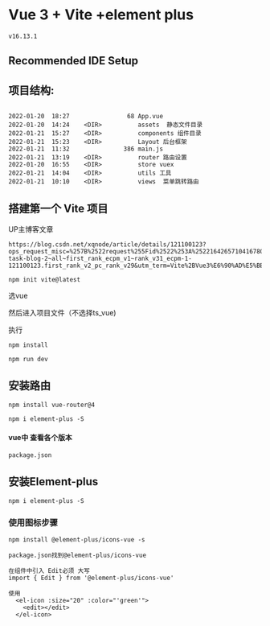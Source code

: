 # Vue 3 + Vite +element plus

```
v16.13.1
```

## Recommended IDE Setup

## 项目结构:

```

2022-01-20  18:27                68 App.vue
2022-01-20  14:24    <DIR>          assets  静态文件目录
2022-01-21  15:27    <DIR>          components 组件目录
2022-01-21  15:23    <DIR>          Layout 后台框架
2022-01-21  11:32               386 main.js
2022-01-21  13:19    <DIR>          router 路由设置
2022-01-20  16:55    <DIR>          store vuex
2022-01-21  14:04    <DIR>          utils 工具
2022-01-21  10:10    <DIR>          views  菜单跳转路由
```




## 搭建第一个 Vite 项目

UP主博客文章

```
https://blog.csdn.net/xqnode/article/details/121100123?ops_request_misc=%257B%2522request%255Fid%2522%253A%2522164265710416780271576160%2522%252C%2522scm%2522%253A%252220140713.130102334.pc%255Fall.%2522%257D&request_id=164265710416780271576160&biz_id=0&utm_medium=distribute.pc_search_result.none-task-blog-2~all~first_rank_ecpm_v1~rank_v31_ecpm-1-121100123.first_rank_v2_pc_rank_v29&utm_term=Vite%2BVue3%E6%90%AD%E5%BB%BA%E9%A1%B9%E7%9B%AE%E8%84%9A%E6%89%8B%E6%9E%B6&spm=1018.2226.3001.4187
```

```
npm init vite@latest
```

选vue

然后进入项目文件（不选择ts_vue)

执行

```
npm install

npm run dev
```

## 安装路由

```
npm install vue-router@4
```

```
npm i element-plus -S

```

#### vue中 查看各个版本

```
package.json
```

## 安装Element-plus

```
npm i element-plus -S
```

### 使用图标步骤

```
npm install @element-plus/icons-vue -s

package.json找到@element-plus/icons-vue

在组件中引入 Edit必须 大写
import { Edit } from '@element-plus/icons-vue'

使用
  <el-icon :size="20" :color="'green'">
    <edit></edit>
  </el-icon>
```

